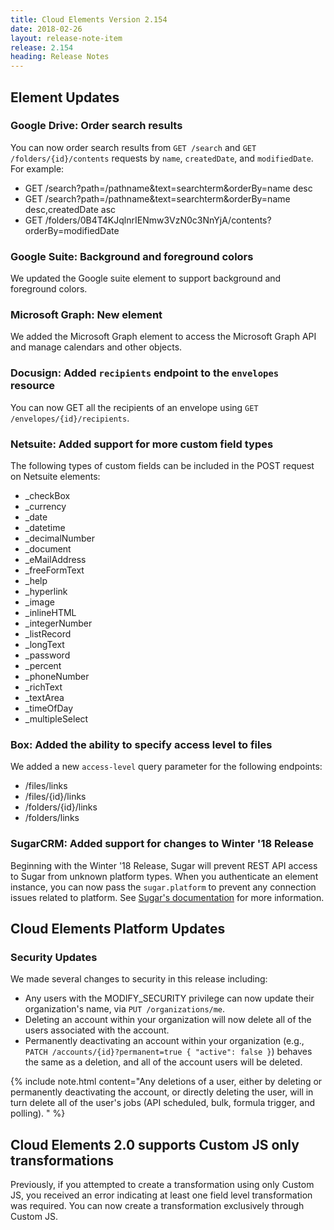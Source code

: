 ```yaml
---
title: Cloud Elements Version 2.154
date: 2018-02-26
layout: release-note-item
release: 2.154
heading: Release Notes
---
```

## Element Updates

### Google Drive: Order search results

You can now order search results from `GET /search` and `GET /folders/{id}/contents` requests  by `name`, `createdDate`, and `modifiedDate`. For example:

* GET /search?path=/pathname&text=searchterm&orderBy=name desc
* GET /search?path=/pathname&text=searchterm&orderBy=name desc,createdDate asc
* GET /folders/0B4T4KJqlnrIENmw3VzN0c3NnYjA/contents?orderBy=modifiedDate

### Google Suite: Background and foreground colors

We updated the Google suite element to support background and foreground colors.

### Microsoft Graph: New element

We added the Microsoft Graph element to access the Microsoft Graph API and manage calendars and other objects.

### Docusign: Added `recipients` endpoint to the `envelopes` resource

You can now GET all the recipients of an envelope using `GET /envelopes/{id}/recipients`.

### Netsuite: Added support for more custom field types

The following types of custom fields can be included in the POST request on Netsuite elements:

* _checkBox
* _currency
* _date
* _datetime
* _decimalNumber
* _document
* _eMailAddress
* _freeFormText
* _help
* _hyperlink
* _image
* _inlineHTML
* _integerNumber
* _listRecord
* _longText
* _password
* _percent
* _phoneNumber
* _richText
* _textArea
* _timeOfDay
* _multipleSelect

### Box: Added the ability to specify access level to files

We added a new `access-level` query parameter for the following endpoints:

* /files/links
* /files/{id}/links
* /folders/{id}/links
* /folders/links

### SugarCRM: Added support for changes to Winter '18 Release

Beginning with the Winter '18 Release, Sugar will prevent REST API access to Sugar from unknown platform types. When you authenticate an element instance, you can now pass the `sugar.platform` to prevent any connection issues related to platform. See [Sugar's documentation](https://community.sugarcrm.com/community/developer/blog/2017/11/20/unknown-platforms-to-be-restricted-in-winter-18-release) for more information.



## Cloud Elements Platform Updates

### Security Updates

We made several changes to security in this release including:

* Any users with the MODIFY_SECURITY privilege can now update their organization's name, via `PUT /organizations/me`.
* Deleting an account within your organization will now delete all of the users associated with the account.
* Permanently deactivating an account within your organization (e.g., `PATCH /accounts/{id}?permanent=true { "active": false }`) behaves the same as a deletion, and all of the account users will be deleted.

{% include note.html content="Any deletions of a user, either by deleting or permanently deactivating the account, or directly deleting the user, will in turn delete all of the user's jobs (API scheduled, bulk, formula trigger, and polling). " %}

## Cloud Elements 2.0 supports Custom JS only transformations

Previously, if you attempted to create a transformation using only Custom JS, you received an error indicating at least one field level transformation was required. You can now create a transformation exclusively through Custom JS.
